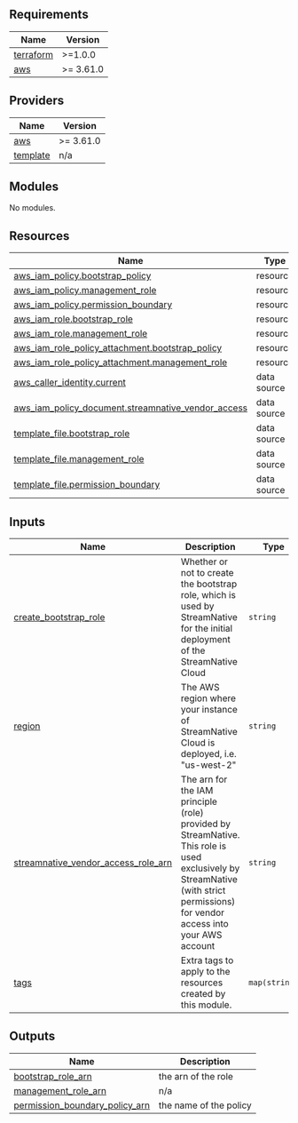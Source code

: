 ## Requirements

| Name | Version |
|------|---------|
| <a name="requirement_terraform"></a> [terraform](#requirement\_terraform) | >=1.0.0 |
| <a name="requirement_aws"></a> [aws](#requirement\_aws) | >= 3.61.0 |

## Providers

| Name | Version |
|------|---------|
| <a name="provider_aws"></a> [aws](#provider\_aws) | >= 3.61.0 |
| <a name="provider_template"></a> [template](#provider\_template) | n/a |

## Modules

No modules.

## Resources

| Name | Type |
|------|------|
| [aws_iam_policy.bootstrap_policy](https://registry.terraform.io/providers/hashicorp/aws/latest/docs/resources/iam_policy) | resource |
| [aws_iam_policy.management_role](https://registry.terraform.io/providers/hashicorp/aws/latest/docs/resources/iam_policy) | resource |
| [aws_iam_policy.permission_boundary](https://registry.terraform.io/providers/hashicorp/aws/latest/docs/resources/iam_policy) | resource |
| [aws_iam_role.bootstrap_role](https://registry.terraform.io/providers/hashicorp/aws/latest/docs/resources/iam_role) | resource |
| [aws_iam_role.management_role](https://registry.terraform.io/providers/hashicorp/aws/latest/docs/resources/iam_role) | resource |
| [aws_iam_role_policy_attachment.bootstrap_policy](https://registry.terraform.io/providers/hashicorp/aws/latest/docs/resources/iam_role_policy_attachment) | resource |
| [aws_iam_role_policy_attachment.management_role](https://registry.terraform.io/providers/hashicorp/aws/latest/docs/resources/iam_role_policy_attachment) | resource |
| [aws_caller_identity.current](https://registry.terraform.io/providers/hashicorp/aws/latest/docs/data-sources/caller_identity) | data source |
| [aws_iam_policy_document.streamnative_vendor_access](https://registry.terraform.io/providers/hashicorp/aws/latest/docs/data-sources/iam_policy_document) | data source |
| [template_file.bootstrap_role](https://registry.terraform.io/providers/hashicorp/template/latest/docs/data-sources/file) | data source |
| [template_file.management_role](https://registry.terraform.io/providers/hashicorp/template/latest/docs/data-sources/file) | data source |
| [template_file.permission_boundary](https://registry.terraform.io/providers/hashicorp/template/latest/docs/data-sources/file) | data source |

## Inputs

| Name | Description | Type | Default | Required |
|------|-------------|------|---------|:--------:|
| <a name="input_create_bootstrap_role"></a> [create\_bootstrap\_role](#input\_create\_bootstrap\_role) | Whether or not to create the bootstrap role, which is used by StreamNative for the initial deployment of the StreamNative Cloud | `string` | `true` | no |
| <a name="input_region"></a> [region](#input\_region) | The AWS region where your instance of StreamNative Cloud is deployed, i.e. "us-west-2" | `string` | n/a | yes |
| <a name="input_streamnative_vendor_access_role_arn"></a> [streamnative\_vendor\_access\_role\_arn](#input\_streamnative\_vendor\_access\_role\_arn) | The arn for the IAM principle (role) provided by StreamNative. This role is used exclusively by StreamNative (with strict permissions) for vendor access into your AWS account | `string` | n/a | yes |
| <a name="input_tags"></a> [tags](#input\_tags) | Extra tags to apply to the resources created by this module. | `map(string)` | `{}` | no |

## Outputs

| Name | Description |
|------|-------------|
| <a name="output_bootstrap_role_arn"></a> [bootstrap\_role\_arn](#output\_bootstrap\_role\_arn) | the arn of the role |
| <a name="output_management_role_arn"></a> [management\_role\_arn](#output\_management\_role\_arn) | n/a |
| <a name="output_permission_boundary_policy_arn"></a> [permission\_boundary\_policy\_arn](#output\_permission\_boundary\_policy\_arn) | the name of the policy |
